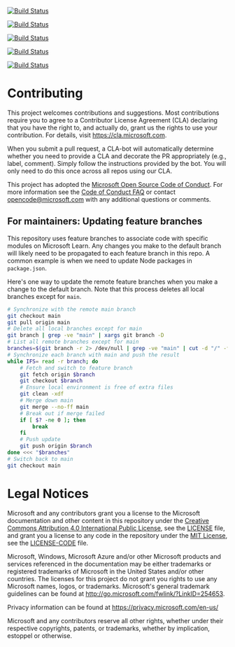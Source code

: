 
[![Build Status](https://dev.azure.com/informieu/Space%20Game%20-%20web%20-%20Pipeline/_apis/build/status/spacegame-web?branchName=failed-test)](https://dev.azure.com/informieu/Space%20Game%20-%20web%20-%20Pipeline/_build/latest?definitionId=45&branchName=failed-test)

[![Build Status](https://dev.azure.com/informieu/Space%20Game%20-%20web%20-%20Pipeline/_apis/build/status/spacegame-web?branchName=unit-tests)](https://dev.azure.com/informieu/Space%20Game%20-%20web%20-%20Pipeline/_build/latest?definitionId=45&branchName=unit-tests)

[![Build Status](https://dev.azure.com/informieu/Space%20Game%20-%20web%20-%20Pipeline/_apis/build/status/spacegame-web?branchName=build-pipeline)](https://dev.azure.com/informieu/Space%20Game%20-%20web%20-%20Pipeline/_build/latest?definitionId=45&branchName=build-pipeline)

[![Build Status](https://dev.azure.com/informieu/Space%20Game%20-%20web%20-%20Pipeline/_apis/build/status/spacegame-web?branchName=code-coverage)](https://dev.azure.com/informieu/Space%20Game%20-%20web%20-%20Pipeline/_build/latest?definitionId=45&branchName=code-coverage)

[![Build Status](https://dev.azure.com/informieu/Space%20Game%20-%20web%20-%20Pipeline/_apis/build/status/spacegame-web?branchName=main)](https://dev.azure.com/informieu/Space%20Game%20-%20web%20-%20Pipeline/_build/latest?definitionId=45&branchName=main)

# Contributing

This project welcomes contributions and suggestions.  Most contributions require you to agree to a
Contributor License Agreement (CLA) declaring that you have the right to, and actually do, grant us
the rights to use your contribution. For details, visit https://cla.microsoft.com.

When you submit a pull request, a CLA-bot will automatically determine whether you need to provide
a CLA and decorate the PR appropriately (e.g., label, comment). Simply follow the instructions
provided by the bot. You will only need to do this once across all repos using our CLA.

This project has adopted the [Microsoft Open Source Code of Conduct](https://opensource.microsoft.com/codeofconduct/).
For more information see the [Code of Conduct FAQ](https://opensource.microsoft.com/codeofconduct/faq/) or
contact [opencode@microsoft.com](mailto:opencode@microsoft.com) with any additional questions or comments.

## For maintainers: Updating feature branches

This repository uses feature branches to associate code with specific modules on Microsoft Learn. Any changes you make to the default branch will likely need to be propagated to each feature branch in this repo. A common example is when we need to update Node packages in `package.json`.

Here's one way to update the remote feature branches when you make a change to the default branch. Note that this process deletes all local branches except for `main`.

```bash
# Synchronize with the remote main branch
git checkout main
git pull origin main
# Delete all local branches except for main
git branch | grep -ve "main" | xargs git branch -D
# List all remote branches except for main
branches=$(git branch -r 2> /dev/null | grep -ve "main" | cut -d "/" -f 2)
# Synchronize each branch with main and push the result
while IFS= read -r branch; do
    # Fetch and switch to feature branch
    git fetch origin $branch
    git checkout $branch
    # Ensure local environment is free of extra files
    git clean -xdf
    # Merge down main
    git merge --no-ff main
    # Break out if merge failed
    if [ $? -ne 0 ]; then
        break
    fi
    # Push update
    git push origin $branch
done <<< "$branches"
# Switch back to main
git checkout main
```

# Legal Notices

Microsoft and any contributors grant you a license to the Microsoft documentation and other content
in this repository under the [Creative Commons Attribution 4.0 International Public License](https://creativecommons.org/licenses/by/4.0/legalcode),
see the [LICENSE](LICENSE) file, and grant you a license to any code in the repository under the [MIT License](https://opensource.org/licenses/MIT), see the
[LICENSE-CODE](LICENSE-CODE) file.

Microsoft, Windows, Microsoft Azure and/or other Microsoft products and services referenced in the documentation
may be either trademarks or registered trademarks of Microsoft in the United States and/or other countries.
The licenses for this project do not grant you rights to use any Microsoft names, logos, or trademarks.
Microsoft's general trademark guidelines can be found at http://go.microsoft.com/fwlink/?LinkID=254653.

Privacy information can be found at https://privacy.microsoft.com/en-us/

Microsoft and any contributors reserve all other rights, whether under their respective copyrights, patents,
or trademarks, whether by implication, estoppel or otherwise.

